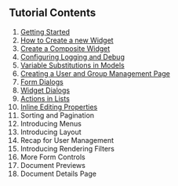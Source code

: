 ## Tutorial Contents

1. [Getting Started](./Tutorial1.md)
2. [How to Create a new Widget](./Tutorial2.md)
3. [Create a Composite Widget](./Tutorial3.md)
4. [Configuring Logging and Debug](./Tutorial4.md)
5. [Variable Substitutions in Models](./Tutorial5.md)
6. [Creating a User and Group Management Page](./Tutorial6.md)
7. [Form Dialogs](./Tutorial7.md)
8. [Widget Dialogs](./Tutorial8.md)
9. [Actions in Lists](./Tutorial9.md)
10. [Inline Editing Properties](./Tutorial10.md)
11. Sorting and Pagination
12. Introducing Menus
13. Introducing Layout
14. Recap for User Management
15. Introducing Rendering Filters
16. More Form Controls
17. Document Previews
18. Document Details Page

